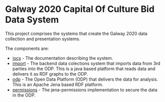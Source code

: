 # Galway 2020 Capital Of Culture Bid Data System

This project comprises the systems that create the Galway 2020 data collection and presentation systems.

The components are:

* <a href='docs/readme.html'>iocs</a> - The documentation describing the system. 
* <a href='import/readme.html'>import</a> - The backend data colections system that imports data from 3rd parties into the ODP.  This is a java based platform that reads data and delivers it as RDF graphs to the ODP.
* <a href='odp/readme.html'>odp</a> - The Open Data Platform (ODP) that delivers the data for analysis.  This is an Apache Jena based RDF platform.
* <a href='permissions/readme.html'>permissions</a> - The jena-permissions implementation to secure the data in the ODP.


